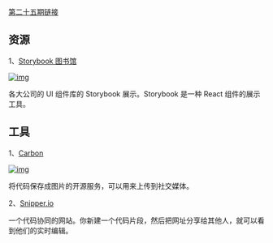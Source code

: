 [第二十五期链接](https://github.com/ruanyf/weekly/blob/master/docs/issue-25.md)

## 资源

1、[Storybook 图书馆](https://storybook.js.org/examples/)

[![img](https://camo.githubusercontent.com/8199250aff3e0fe33d9daaa858020557349e92117f0bccebf093bb47116a7c84/68747470733a2f2f7777772e77616e67626173652e636f6d2f626c6f67696d672f61737365742f3230313831302f6267323031383130303531372e6a7067)](https://camo.githubusercontent.com/8199250aff3e0fe33d9daaa858020557349e92117f0bccebf093bb47116a7c84/68747470733a2f2f7777772e77616e67626173652e636f6d2f626c6f67696d672f61737365742f3230313831302f6267323031383130303531372e6a7067)

各大公司的 UI 组件库的 Storybook 展示。Storybook 是一种 React 组件的展示工具。

## 工具

1、[Carbon](https://carbon.now.sh/)

[![img](https://camo.githubusercontent.com/7614fec519327588ea23fd99d1863333701564735fbbc0501b625d732c75e87b/68747470733a2f2f7777772e77616e67626173652e636f6d2f626c6f67696d672f61737365742f3230313831302f6267323031383130303531392e6a7067)](https://camo.githubusercontent.com/7614fec519327588ea23fd99d1863333701564735fbbc0501b625d732c75e87b/68747470733a2f2f7777772e77616e67626173652e636f6d2f626c6f67696d672f61737365742f3230313831302f6267323031383130303531392e6a7067)

将代码保存成图片的开源服务，可以用来上传到社交媒体。

2、[Snipper.io](https://snipper.io/)

一个代码协同的网站。你新建一个代码片段，然后把网址分享给其他人，就可以看到他们的实时编辑。


